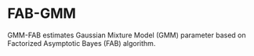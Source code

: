 # FAB-GMM
GMM-FAB estimates Gaussian Mixture Model (GMM) parameter based on Factorized Asymptotic Bayes (FAB) algorithm. 
